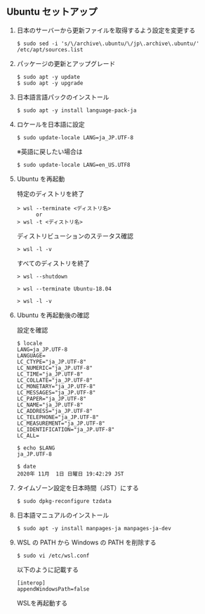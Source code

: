 ## Ubuntu セットアップ

1. 日本のサーバーから更新ファイルを取得するよう設定を変更する

    ```
    $ sudo sed -i 's/\/archive\.ubuntu/\/jp\.archive\.ubuntu/' /etc/apt/sources.list
    ```

1. パッケージの更新とアップグレード

    ```
    $ sudo apt -y update
    $ sudo apt -y upgrade
    ```

1. 日本語言語パックのインストール

    ```
    $ sudo apt -y install language-pack-ja
    ```

1. ロケールを日本語に設定

    ```
    $ sudo update-locale LANG=ja_JP.UTF-8
    ```
    
    ※英語に戻したい場合は
    ```
    $ sudo update-locale LANG=en_US.UTF8
    ```

1. Ubuntu を再起動

    特定のディストリを終了
    
    ```
    > wsl --terminate <ディストリ名>
          or 
    > wsl -t <ディストリ名>
    ```

    ディストリビューションのステータス確認
    ```
    > wsl -l -v
    ```

    すべてのディストリを終了
    ```
    > wsl --shutdown
    ```


    ```
    > wsl --terminate Ubuntu-18.04
    ```

    ```
    > wsl -l -v
    ```

1. Ubuntu を再起動後の確認

    設定を確認
    ```
    $ locale
    LANG=ja_JP.UTF-8
    LANGUAGE=
    LC_CTYPE="ja_JP.UTF-8"
    LC_NUMERIC="ja_JP.UTF-8"
    LC_TIME="ja_JP.UTF-8"
    LC_COLLATE="ja_JP.UTF-8"
    LC_MONETARY="ja_JP.UTF-8"
    LC_MESSAGES="ja_JP.UTF-8"
    LC_PAPER="ja_JP.UTF-8"
    LC_NAME="ja_JP.UTF-8"
    LC_ADDRESS="ja_JP.UTF-8"
    LC_TELEPHONE="ja_JP.UTF-8"
    LC_MEASUREMENT="ja_JP.UTF-8"
    LC_IDENTIFICATION="ja_JP.UTF-8"
    LC_ALL=
    ```

    ```
    $ echo $LANG
    ja_JP.UTF-8
    ```

    ```
    $ date
    2020年 11月  1日 日曜日 19:42:29 JST
    ```

1. タイムゾーン設定を日本時間（JST）にする

    ```
    $ sudo dpkg-reconfigure tzdata
    ```

1. 日本語マニュアルのインストール

    ```
    $ sudo apt -y install manpages-ja manpages-ja-dev
    ```

1. WSL の PATH から Windows の PATH を削除する

    ```
    $ sudo vi /etc/wsl.conf
    ```

    以下のように記載する
    ```
    [interop]
    appendWindowsPath=false
    ```
    
    WSLを再起動する
